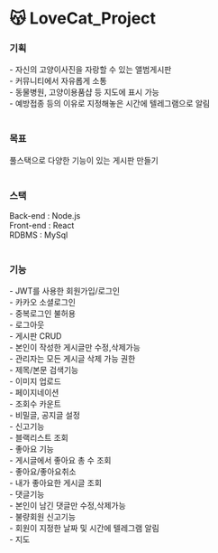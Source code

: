 # 😽 LoveCat_Project
<h3>기획</h3> 
- 자신의 고양이사진을 자랑할 수 있는 앨범게시판 <br/>
- 커뮤니티에서 자유롭게 소통 <br/>
- 동물병원, 고양이용품샵 등 지도에 표시 가능 <br/>
- 예방접종 등의 이유로 지정해놓은 시간에 텔레그램으로 알림 <br/><br/>

<h3>목표</h3> 
풀스택으로 다양한 기능이 있는 게시판 만들기 <br/><br/>

<h3>스택</h3> 
Back-end : Node.js <br/>
Front-end : React <br/>
RDBMS : MySql <br/><br/>

<h3>기능</h3> 
- JWT를 사용한 회원가입/로그인<br/>
- 카카오 소셜로그인 <br/>
- 중복로그인 불허용 <br/>
- 로그아웃 <br/>
- 게시판 CRUD <br/>
- 본인이 작성한 게시글만 수정,삭제가능 <br/>
- 관리자는 모든 게시글 삭제 가능 권한 <br/>
- 제목/본문 검색기능 <br/>
- 이미지 업로드 <br/>
- 페이지네이션 <br/>
- 조회수 카운트<br/>
- 비밀글, 공지글 설정<br/>
- 신고기능 <br/>
- 블랙리스트 조회 <br/>
- 좋아요 기능 <br/>
- 게시글에서 좋아요 총 수 조회<br/>
- 좋아요/좋아요취소 <br/>
- 내가 좋아요한 게시글 조회 <br/>
- 댓글기능<br/>
- 본인이 남긴 댓글만 수정,삭제가능 <br/>
- 불량회원 신고기능 <br/>
- 회원이 지정한 날짜 및 시간에 텔레그램 알림 <br/>
- 지도 <br/>
